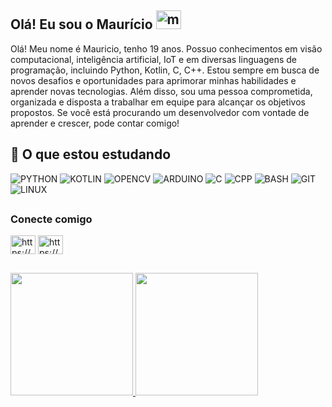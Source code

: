## Olá! Eu sou o Maurício <img aling="left" alt="morcego-mauricio"  height="30" width="40" src="https://i.pinimg.com/originals/8d/d1/76/8dd176c04a07c37b80a640dbc73382ff.gif">


 Olá! Meu nome é Mauricio, tenho 19 anos. Possuo conhecimentos em visão computacional, inteligência artificial, IoT e em diversas linguagens de programação, incluindo Python, Kotlin, C, C++. Estou sempre em busca de novos desafios e oportunidades para aprimorar minhas habilidades e aprender novas tecnologias. Além disso, sou uma pessoa comprometida, organizada e disposta a trabalhar em equipe para alcançar os objetivos propostos. Se você está procurando um desenvolvedor com vontade de aprender e crescer, pode contar comigo!



## 🌱 O que estou estudando
<p align="left">  </a> </a> 

![PYTHON](https://skillicons.dev/icons?i=python)
![KOTLIN](https://skillicons.dev/icons?i=kotlin)
![OPENCV](https://skillicons.dev/icons?i=opencv)
![ARDUINO](https://skillicons.dev/icons?i=arduino)
![C](https://skillicons.dev/icons?i=c)
![CPP](https://skillicons.dev/icons?i=cpp)
![BASH](https://skillicons.dev/icons?i=bash)
![GIT](https://skillicons.dev/icons?i=git)
![LINUX](https://skillicons.dev/icons?i=linux)

##
 
 
 
### Conecte comigo
<a href="https://fb.com/https://www.facebook.com/mauricio.azevedogoulart.5" target="blank"><img align="center" src="https://raw.githubusercontent.com/rahuldkjain/github-profile-readme-generator/master/src/images/icons/Social/facebook.svg" alt="https://www.facebook.com/mauricio.azevedogoulart.5" height="30" width="40" /></a>
<a href="https://instagram.com/https://www.instagram.com/mauricio_gourlat/" target="blank"><img align="center" src="https://raw.githubusercontent.com/rahuldkjain/github-profile-readme-generator/master/src/images/icons/Social/instagram.svg" alt="https://www.instagram.com/mauricio_gourlat/" height="30" width="40" /></a>
</p>

 ##







<div> 
    <a href="https://github.com/mauricio-goulart">
    <img height="196" src="https://github-readme-stats.vercel.app/api?username=mauricio-goulart&coun_private=true&show_icons=true&title_color=512E5F&icon_color=512E5F&border_color=512E5F&border_radius=9" />
<!---
    Darkmode = https://github-readme-stats.vercel.app/api?username=mauricio-goulart&coun_private=true&show_icons=true&theme=dark&border_radius=10
-->
    <img height="196" src="https://github-readme-stats.vercel.app/api/top-langs/?username=&layout=compact&langs_count=10&title_color=512E5F&icon_color=512E5F&border_color=512E5F&border_radius=9">

</div>


